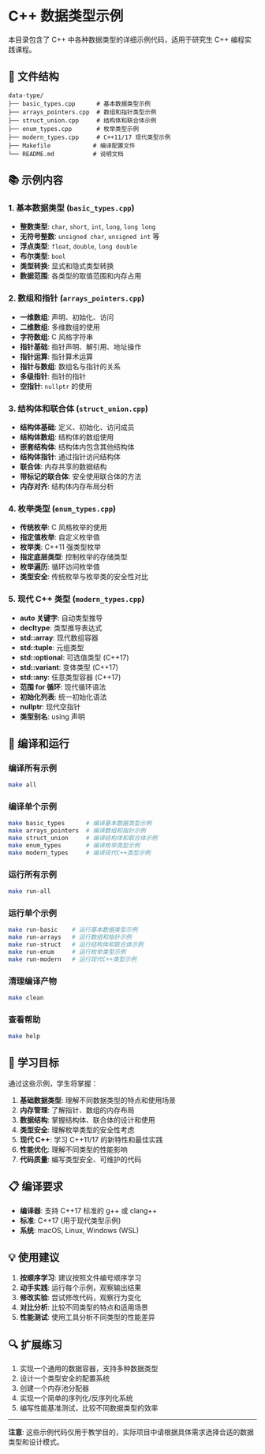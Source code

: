 # C++ 数据类型示例

本目录包含了 C++ 中各种数据类型的详细示例代码，适用于研究生 C++ 编程实践课程。

## 📁 文件结构

```
data-type/
├── basic_types.cpp      # 基本数据类型示例
├── arrays_pointers.cpp  # 数组和指针类型示例
├── struct_union.cpp     # 结构体和联合体示例
├── enum_types.cpp       # 枚举类型示例
├── modern_types.cpp     # C++11/17 现代类型示例
├── Makefile            # 编译配置文件
└── README.md           # 说明文档
```

## 📚 示例内容

### 1. 基本数据类型 (`basic_types.cpp`)

- **整数类型**: `char`, `short`, `int`, `long`, `long long`
- **无符号整数**: `unsigned char`, `unsigned int` 等
- **浮点类型**: `float`, `double`, `long double`
- **布尔类型**: `bool`
- **类型转换**: 显式和隐式类型转换
- **数据范围**: 各类型的取值范围和内存占用

### 2. 数组和指针 (`arrays_pointers.cpp`)

- **一维数组**: 声明、初始化、访问
- **二维数组**: 多维数组的使用
- **字符数组**: C 风格字符串
- **指针基础**: 指针声明、解引用、地址操作
- **指针运算**: 指针算术运算
- **指针与数组**: 数组名与指针的关系
- **多级指针**: 指针的指针
- **空指针**: `nullptr` 的使用

### 3. 结构体和联合体 (`struct_union.cpp`)

- **结构体基础**: 定义、初始化、访问成员
- **结构体数组**: 结构体的数组使用
- **嵌套结构体**: 结构体内包含其他结构体
- **结构体指针**: 通过指针访问结构体
- **联合体**: 内存共享的数据结构
- **带标记的联合体**: 安全使用联合体的方法
- **内存对齐**: 结构体内存布局分析

### 4. 枚举类型 (`enum_types.cpp`)

- **传统枚举**: C 风格枚举的使用
- **指定值枚举**: 自定义枚举值
- **枚举类**: C++11 强类型枚举
- **指定底层类型**: 控制枚举的存储类型
- **枚举遍历**: 循环访问枚举值
- **类型安全**: 传统枚举与枚举类的安全性对比

### 5. 现代 C++ 类型 (`modern_types.cpp`)

- **auto 关键字**: 自动类型推导
- **decltype**: 类型推导表达式
- **std::array**: 现代数组容器
- **std::tuple**: 元组类型
- **std::optional**: 可选值类型 (C++17)
- **std::variant**: 变体类型 (C++17)
- **std::any**: 任意类型容器 (C++17)
- **范围 for 循环**: 现代循环语法
- **初始化列表**: 统一初始化语法
- **nullptr**: 现代空指针
- **类型别名**: using 声明

## 🚀 编译和运行

### 编译所有示例

```bash
make all
```

### 编译单个示例

```bash
make basic_types      # 编译基本数据类型示例
make arrays_pointers  # 编译数组和指针示例
make struct_union     # 编译结构体和联合体示例
make enum_types       # 编译枚举类型示例
make modern_types     # 编译现代C++类型示例
```

### 运行所有示例

```bash
make run-all
```

### 运行单个示例

```bash
make run-basic    # 运行基本数据类型示例
make run-arrays   # 运行数组和指针示例
make run-struct   # 运行结构体和联合体示例
make run-enum     # 运行枚举类型示例
make run-modern   # 运行现代C++类型示例
```

### 清理编译产物

```bash
make clean
```

### 查看帮助

```bash
make help
```

## 🎯 学习目标

通过这些示例，学生将掌握：

1. **基础数据类型**: 理解不同数据类型的特点和使用场景
2. **内存管理**: 了解指针、数组的内存布局
3. **数据结构**: 掌握结构体、联合体的设计和使用
4. **类型安全**: 理解枚举类型的安全性考虑
5. **现代 C++**: 学习 C++11/17 的新特性和最佳实践
6. **性能优化**: 理解不同类型的性能影响
7. **代码质量**: 编写类型安全、可维护的代码

## 📋 编译要求

- **编译器**: 支持 C++17 标准的 g++ 或 clang++
- **标准**: C++17 (用于现代类型示例)
- **系统**: macOS, Linux, Windows (WSL)

## 💡 使用建议

1. **按顺序学习**: 建议按照文件编号顺序学习
2. **动手实践**: 运行每个示例，观察输出结果
3. **修改实验**: 尝试修改代码，观察行为变化
4. **对比分析**: 比较不同类型的特点和适用场景
5. **性能测试**: 使用工具分析不同类型的性能差异

## 🔍 扩展练习

1. 实现一个通用的数据容器，支持多种数据类型
2. 设计一个类型安全的配置系统
3. 创建一个内存池分配器
4. 实现一个简单的序列化/反序列化系统
5. 编写性能基准测试，比较不同数据类型的效率

---

**注意**: 这些示例代码仅用于教学目的，实际项目中请根据具体需求选择合适的数据类型和设计模式。